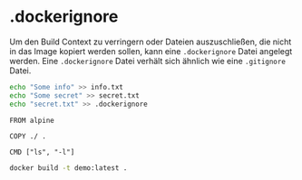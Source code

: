 # .dockerignore

Um den Build Context zu verringern oder Dateien auszuschließen, die nicht in das Image kopiert werden sollen, kann eine `.dockerignore` Datei angelegt werden. Eine `.dockerignore` Datei verhält sich ähnlich wie eine `.gitignore` Datei.

```bash
echo "Some info" >> info.txt
echo "Some secret" >> secret.txt
echo "secret.txt" >> .dockerignore
```

```text
FROM alpine

COPY ./ .

CMD ["ls", "-l"]
```

```bash
docker build -t demo:latest .
```



